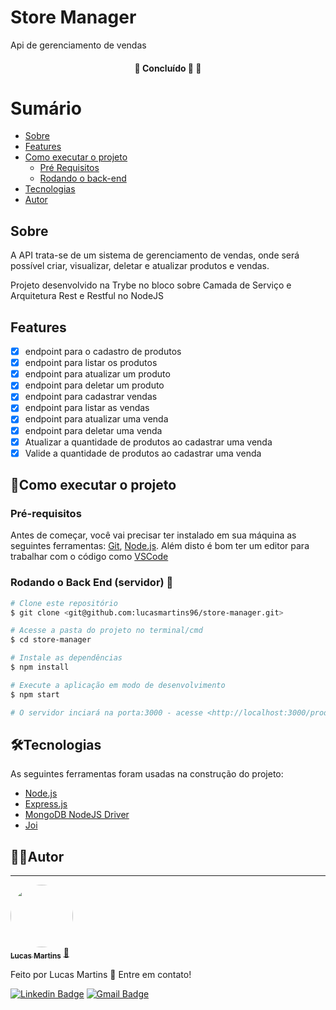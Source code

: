 # Store Manager
Api de gerenciamento de vendas

<h4 align="center"> 
	🚧 Concluído 🚀  🚧
</h4>

Sumário
=================
<!--ts-->
  * [Sobre](##Sobre)
  * [Features](##Features)
  * [Como executar o projeto](##%F0%9F%9A%80Como%20executar%20o%20projeto)
    * [Pré Requisitos](##Pré-requisitos)
    * [Rodando o back-end](###Rodando%20o%20Back%20End%20(servidor)%20%F0%9F%8E%B2)
  * [Tecnologias](##%F0%9F%9B%A0Tecnologias)
  * [Autor](##%F0%9F%A6%B8%E2%80%8D%E2%99%82%EF%B8%8FAutor)
<!--te-->

## Sobre
A API trata-se de um sistema de gerenciamento de vendas, onde será possível criar, visualizar, deletar e atualizar produtos e vendas.

Projeto desenvolvido na Trybe no bloco sobre Camada de Serviço e Arquitetura Rest e Restful no NodeJS

## Features
- [x] endpoint para o cadastro de produtos
- [x] endpoint para listar os produtos
- [x] endpoint para atualizar um produto
- [x] endpoint para deletar um produto
- [x] endpoint para cadastrar vendas
- [x] endpoint para listar as vendas
- [x] endpoint para atualizar uma venda
- [x] endpoint para deletar uma venda
- [x] Atualizar a quantidade de produtos ao cadastrar uma venda
- [x] Valide a quantidade de produtos ao cadastrar uma venda

## 🚀Como executar o projeto
### Pré-requisitos

Antes de começar, você vai precisar ter instalado em sua máquina as seguintes ferramentas:
[Git](https://git-scm.com), [Node.js](https://nodejs.org/en/). 
Além disto é bom ter um editor para trabalhar com o código como [VSCode](https://code.visualstudio.com/)

### Rodando o Back End (servidor) 🎲

```bash
# Clone este repositório
$ git clone <git@github.com:lucasmartins96/store-manager.git>

# Acesse a pasta do projeto no terminal/cmd
$ cd store-manager

# Instale as dependências
$ npm install

# Execute a aplicação em modo de desenvolvimento
$ npm start

# O servidor inciará na porta:3000 - acesse <http://localhost:3000/products>
```
## 🛠Tecnologias 

As seguintes ferramentas foram usadas na construção do projeto:

- [Node.js](https://nodejs.org/en/)
- [Express.js](https://expressjs.com/)
- [MongoDB NodeJS Driver
](http://mongodb.github.io/node-mongodb-native/3.6/api/index.html)
- [Joi](https://joi.dev/api/)

## 🦸‍♂️Autor
---

<a href="https://github.com/lucasmartins96">
 <img style="border-radius: 50%;" src="https://i.ibb.co/9qyGrPz/133705661-2282303861913690-7277653750101206726-o.jpg" width="100px;" alt=""/>
 <br />
 <sub><b>Lucas Martins</b></sub></a> <a href="https://blog.rocketseat.com.br/author/thiago//" title="Rocketseat">🚀</a>


Feito por Lucas Martins 👋 Entre em contato!

[![Linkedin Badge](https://img.shields.io/badge/-Lucas%20Martins-blue?style=flat-square&logo=Linkedin&logoColor=white&link=https://www.linkedin.com/in/lumartins-silva/)](https://www.linkedin.com/in/lumartins-silva/) 
[![Gmail Badge](https://img.shields.io/badge/-lucasmartins.dsilva@gmail.com-c14438?style=flat-square&logo=Gmail&logoColor=white&link=mailto:lucasmartins.dsilva@gmail.com)](lucasmartins.dsilva@gmail.com)
